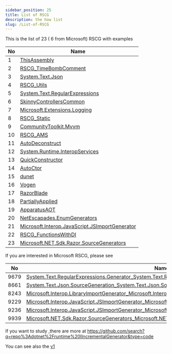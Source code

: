 ```yaml
---
sidebar_position: 25
title: List of RSCG
description: the how list
slug: /List-of-RSCG
---
```


This is the list of 23 ( 6 from Microsoft) RSCG with examples 


| No        | Name  | 
| --------- | ----- | 
|1|[ThisAssembly](/docs/ThisAssembly)|
|2|[RSCG_TimeBombComment](/docs/RSCG_TimeBombComment)|
|3|[System.Text.Json](/docs/System.Text.Json)|
|4|[RSCG_Utils](/docs/RSCG_Utils)|
|5|[System.Text.RegularExpressions](/docs/System.Text.RegularExpressions)|
|6|[SkinnyControllersCommon](/docs/SkinnyControllersCommon)|
|7|[Microsoft.Extensions.Logging](/docs/Microsoft.Extensions.Logging)|
|8|[RSCG_Static](/docs/RSCG_Static)|
|9|[CommunityToolkit.Mvvm](/docs/CommunityToolkit.Mvvm)|
|10|[RSCG_AMS](/docs/RSCG_AMS)|
|11|[AutoDeconstruct](/docs/AutoDeconstruct)|
|12|[System.Runtime.InteropServices](/docs/System.Runtime.InteropServices)|
|13|[QuickConstructor](/docs/QuickConstructor)|
|14|[AutoCtor](/docs/AutoCtor)|
|15|[dunet](/docs/dunet)|
|16|[Vogen](/docs/Vogen)|
|17|[RazorBlade](/docs/RazorBlade)|
|18|[PartiallyApplied](/docs/PartiallyApplied)|
|19|[ApparatusAOT](/docs/ApparatusAOT)|
|20|[NetEscapades.EnumGenerators](/docs/NetEscapades.EnumGenerators)|
|21|[Microsoft.Interop.JavaScript.JSImportGenerator](/docs/Microsoft.Interop.JavaScript.JSImportGenerator)|
|22|[RSCG_FunctionsWithDI](/docs/RSCG_FunctionsWithDI)|
|23|[Microsoft.NET.Sdk.Razor.SourceGenerators](/docs/Microsoft.NET.Sdk.Razor.SourceGenerators)|

If you are interested in Microsoft RSCG, please see

| No        | Name  | 
| --------- | ----- | 
|9679|[System.Text.RegularExpressions.Generator_System.Text.RegularExpressions.Generator.RegexGenerator](/docs/Microsoft/System.Text.RegularExpressions.Generator_System.Text.RegularExpressions.Generator.RegexGenerator)|
|8661|[System.Text.Json.SourceGeneration_System.Text.Json.SourceGeneration.JsonSourceGenerator](/docs/Microsoft/System.Text.Json.SourceGeneration_System.Text.Json.SourceGeneration.JsonSourceGenerator)|
|8243|[Microsoft.Interop.LibraryImportGenerator_Microsoft.Interop.LibraryImportGenerator](/docs/Microsoft/Microsoft.Interop.LibraryImportGenerator_Microsoft.Interop.LibraryImportGenerator)|
|9229|[Microsoft.Interop.JavaScript.JSImportGenerator_Microsoft.Interop.JavaScript.JSImportGenerator](/docs/Microsoft/Microsoft.Interop.JavaScript.JSImportGenerator_Microsoft.Interop.JavaScript.JSImportGenerator)|
|9236|[Microsoft.Interop.JavaScript.JSImportGenerator_Microsoft.Interop.JavaScript.JSExportGenerator](/docs/Microsoft/Microsoft.Interop.JavaScript.JSImportGenerator_Microsoft.Interop.JavaScript.JSExportGenerator)|
|9939|[Microsoft.NET.Sdk.Razor.SourceGenerators_Microsoft.NET.Sdk.Razor.SourceGenerators.RazorSourceGenerator](/docs/Microsoft/Microsoft.NET.Sdk.Razor.SourceGenerators_Microsoft.NET.Sdk.Razor.SourceGenerators.RazorSourceGenerator)|

If you want to study ,there are more at https://github.com/search?q=repo%3Adotnet%2Fruntime%20IIncrementalGenerator&type=code 


You can see also the [v1](/docs/v1) 

